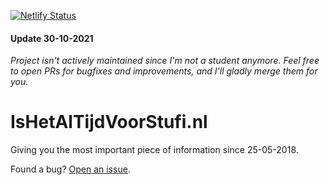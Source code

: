 [![Netlify Status](https://api.netlify.com/api/v1/badges/469e76c0-25f6-4cab-b00c-2f7cdce903c0/deploy-status)](https://app.netlify.com/sites/ishetaltijdvoorstufi/deploys)

#### Update 30-10-2021
_Project isn't actively maintained since I'm not a student anymore. Feel free to open PRs for bugfixes and improvements, and I'll gladly merge them for you._

# IsHetAlTijdVoorStufi.nl
Giving you the most important piece of information since 25-05-2018.

Found a bug? [Open an issue](https://github.com/roel-de-vries/ishetaltijdvoorstufi/issues).

